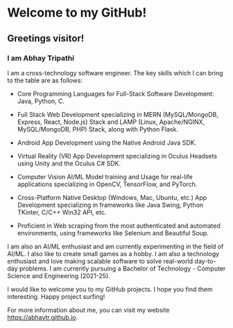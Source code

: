 # Welcome to my GitHub!

## Greetings visitor!

### I am Abhay Tripathi

I am a cross-technology software engineer. The key skills which I can bring to the table are as follows:

- Core Programming Languages for Full-Stack Software Development: Java, Python, C.

- Full Stack Web Development specializing in MERN (MySQL/MongoDB, Express, React, Node.js) Stack and LAMP (Linux, Apache/NGINX, MySQL/MongoDB, PHP) Stack, along with Python Flask.

- Android App Development using the Native Android Java SDK.

- Virtual Reality (VR) App Development specializing in Oculus Headsets using Unity and the Oculus C# SDK.

- Computer Vision AI/ML Model training and Usage for real-life applications specializing in OpenCV, TensorFlow, and PyTorch.

- Cross-Platform Native Desktop (Windows, Mac, Ubuntu, etc.) App Development specializing in frameworks like Java Swing, Python TKinter, C/C++ Win32 API, etc.

- Proficient in Web scraping from the most authenticated and automated environments, using frameworks like Selenium and Beautiful Soup.

I am also an AI/ML enthusiast and am currently experimenting in the field of AI/ML. I also like to create small games as a hobby. I am also a technology enthusiast and love making scalable software to solve real-world day-to-day problems. I am currently pursuing a Bachelor of Technology - Computer Science and Engineering (2021-25).

I would like to welcome you to my GitHub projects. I hope you find them interesting. Happy project surfing!

For more information about me, you can visit my website https://abhaytr.github.io.
